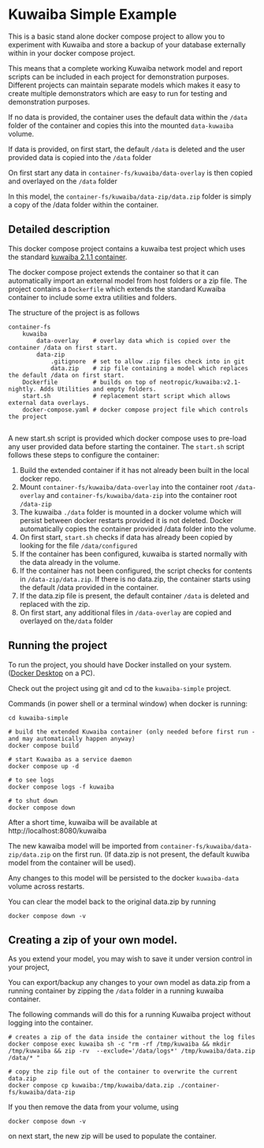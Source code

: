 # Kuwaiba Simple Example

This is a basic stand alone docker compose project to allow you to experiment with Kuwaiba and store a backup of your
database externally within in your docker compose project.

This means that a complete working Kuwaiba network model and report scripts can be included in each project for demonstration purposes.
Different projects can maintain separate models which makes it easy to create multiple demonstrators which are easy to run for testing and demonstration purposes.

If no data is provided, the container uses the default data within the `/data` folder of the container and copies this into the mounted `data-kuwaiba` volume.

If data is provided, on first start, the default `/data` is deleted and the user provided data is copied into the `/data` folder

On first start any data in `container-fs/kuwaiba/data-overlay` is then copied and overlayed on the `/data` folder

In this model, the `container-fs/kuwaiba/data-zip/data.zip` folder is simply a copy of the /data folder within the container.

## Detailed description
This docker compose project contains a kuwaiba test project which uses the standard [kuwaiba 2.1.1 container](https://hub.docker.com/r/neotropic/kuwaiba).

The docker compose project extends the container so that it can automatically import an external model from host folders or a zip file. The project contains a `Dockerfile` which extends the standard Kuwaiba container to include some extra utilities and folders.

The structure of the project is as follows

```
container-fs
    kuwaiba
        data-overlay    # overlay data which is copied over the container /data on first start.
        data-zip
            .gitignore  # set to allow .zip files check into in git
            data.zip    # zip file containing a model which replaces the default /data on first start.
    Dockerfile          # builds on top of neotropic/kuwaiba:v2.1-nightly. Adds Utilities and empty folders.
    start.sh            # replacement start script which allows external data overlays.
    docker-compose.yaml # docker compose project file which controls the project
    
```

A new start.sh script is provided which docker compose uses to pre-load any user provided data before starting the container.
The `start.sh` script follows these steps to configure the container:

1. Build the extended container if it has not already been built in the  local docker repo.
2. Mount `container-fs/kuwaiba/data-overlay` into the container root `/data-overlay` and `container-fs/kuwaiba/data-zip` into the container root `/data-zip`
3. The kuwaiba `./data` folder is mounted in a docker volume which will persist between docker restarts provided it is not deleted. Docker automatically copies the container provided /data folder into the volume.
4. On first start,  `start.sh` checks if data has already been copied by looking for the file `/data/configured`
5. If the container has been configured, kuwaiba is started normally with the data already in the volume.
6. If the container has not been configured, the script checks for contents in `/data-zip/data.zip`. If there is no data.zip, the container starts using the default /data provided in the container.
6. If the data.zip file is present, the default container `/data` is deleted and replaced with the zip. 
7. On first start, any additional files in `/data-overlay` are copied and overlayed on the`/data` folder

## Running the project
To run the project, you should have Docker installed on your system.
([Docker Desktop](https://docs.docker.com/desktop/) on a PC).

Check out the project using git and cd to the `kuwaiba-simple` project.

Commands (in power shell or a terminal window) when docker is running:

```
cd kuwaiba-simple

# build the extended Kuwaiba container (only needed before first run - and may automatically happen anyway)
docker compose build

# start Kuwaiba as a service daemon
docker compose up -d

# to see logs
docker compose logs -f kuwaiba

# to shut down
docker compose down
```
After a short time, kuwaiba will be available at http://localhost:8080/kuwaiba

The new kawaiba model will be imported from `container-fs/kuwaiba/data-zip/data.zip` on the first run.
(If data.zip is not present, the default kuwiba model from the container will be used).

Any changes to this model will be persisted to the docker `kuwaiba-data` volume across restarts.

You can clear the model back to the original data.zip by running

```
docker compose down -v
```

## Creating a zip of your own model.

As you extend your model, you may wish to save it under version control in your project,

You can export/backup any changes to your own model as data.zip from a running container by zipping the `/data` folder in a running kuwaiba container.

The following commands will do this for a running Kuwaiba project without logging into the container.

```
# creates a zip of the data inside the container without the log files
docker compose exec kuwaiba sh -c "rm -rf /tmp/kuwaiba && mkdir /tmp/kuwaiba && zip -rv  --exclude='/data/logs*' /tmp/kuwaiba/data.zip /data/* "

# copy the zip file out of the container to overwrite the current data.zip
docker compose cp kuwaiba:/tmp/kuwaiba/data.zip ./container-fs/kuwaiba/data-zip
```

If you then remove the data from your volume, using 

```
docker compose down -v
```
on next start, the new zip will be used to populate the container.
